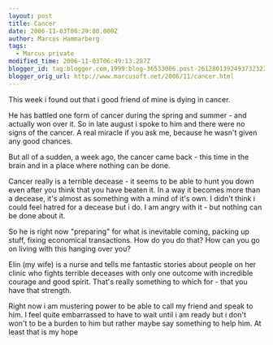 ```yaml
---
layout: post
title: Cancer
date: 2006-11-03T06:29:00.000Z
author: Marcus Hammarberg
tags:
  - Marcus private
modified_time: 2006-11-03T06:49:13.287Z
blogger_id: tag:blogger.com,1999:blog-36533086.post-2612801392493732323
blogger_orig_url: http://www.marcusoft.net/2006/11/cancer.html
---
```



This
week i found out that i good friend of mine is dying in cancer.

He has battled one form of cancer during the spring and summer - and
actually won over it. So in late august i spoke to him and there were no
signs of the cancer. A real miracle if you ask me, because he wasn't
given any good chances.

But all of a sudden, a week ago, the cancer came back - this time in the
brain and in a place where nothing can be done.

Cancer really is a terrible decease - it seems to be able to hunt you
down even after you think that you have beaten it. In a way it becomes
more than a decease, it's almost as something with a mind of it's own. I
didn't think i could feel hatred for a decease but i do. I am angry with
it - but nothing can be done about it.

So he is right now "preparing" for what is inevitable coming, packing up
stuff, fixing economical transactions. How do you do that? How can you
go on living with this hanging over you?

Elin (my wife) is a nurse and tells me fantastic stories about people on
her clinic who fights terrible deceases with only one outcome with
incredible courage and good spirit. That's really something to which
for - that you have that strength.

Right now i am mustering power to be able to call my friend and speak to
him. I feel quite embarrassed to have to wait until i am ready but i
don't won't to be a burden to him but rather maybe say something to help
him. At least that is my hope

